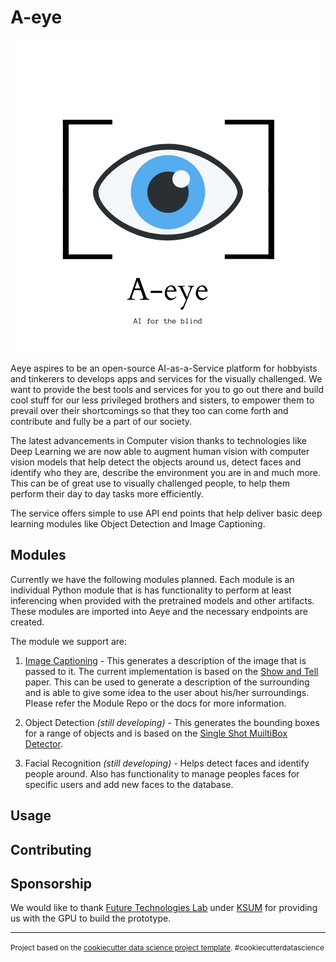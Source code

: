 # A-eye

<p align="center">
  <img width="500" height="500" src="https://github.com/jjmachan/aeye/blob/master/docs/imgs/poster.png">
</p>

Aeye aspires to be an open-source AI-as-a-Service platform for hobbyists and
tinkerers to develops apps and services for the visually challenged. We want to
provide the best tools and services for you to go out there and build cool stuff
for our less privileged brothers and sisters, to empower them to prevail over
their shortcomings so that they too can come forth and contribute and fully be a
part of our society. 

The latest advancements in Computer vision thanks to technologies like Deep
Learning we are now able to augment human vision with computer vision models
that help detect the objects around us, detect faces and identify who they are,
describe the environment you are in and much more. This can be of great use to
visually challenged people, to help them perform their day to day tasks more
efficiently. 

The service offers simple to use API end points that help deliver basic deep
learning modules like Object Detection and Image Captioning.

## Modules

Currently we have the following modules planned. Each module is an individual
Python module that is has functionality to perform at least inferencing when
provided with the pretrained models and other artifacts. These modules are
imported into Aeye and the necessary endpoints are created.

The module we support are:

1. [Image Captioning](https://github.com/jjmachan/imagecaptioning-aeye) - This generates a description of the image that is passed
   to it. The current implementation is based on the [Show and
   Tell](https://arxiv.org/abs/1411.4555) paper. This can be used to generate a
   description of the surrounding and is able to give some idea to the user
   about his/her surroundings. Please refer the Module Repo or the docs for more
   information.

2. Object Detection *(still developing)* - This generates the bounding boxes for a range of objects
   and is based on the [Single Shot MuiltiBox
   Detector](https://arxiv.org/abs/1512.02325). 

3. Facial Recognition *(still developing)* - Helps detect faces and identify people around. Also has
   functionality to manage peoples faces for specific users and add new faces to
   the database. 
## Usage

## Contributing

## Sponsorship

We would like to thank [Future Technologies
Lab](https://futuretechnologieslab.com/) under
[KSUM](https://startupmission.kerala.gov.in/) for providing us with the GPU to
build the prototype. 



--------

<p><small>Project based on the <a target="_blank" href="https://drivendata.github.io/cookiecutter-data-science/">cookiecutter data science project template</a>. #cookiecutterdatascience</small></p>
